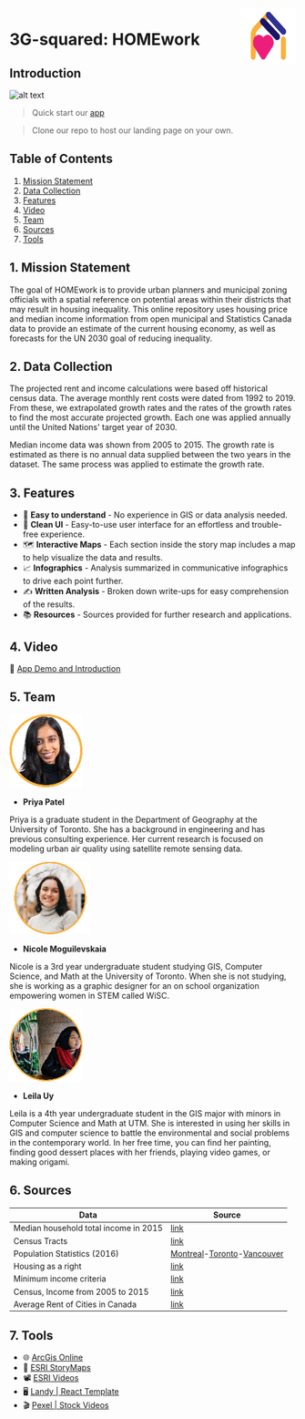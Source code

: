 <img align="right" width="100" height="100" src="https://github.com/Leila-U/3G-squared/blob/landy-landing-page/img/logo-vector-01.svg">

# 3G-squared: HOMEwork

<!-- Introduction -->
## Introduction
![alt text](https://github.com/Leila-U/3G-squared/blob/landy-landing-page/img/app_preview.gif)
> Quick start our [app](https://storymaps.arcgis.com/stories/ebf658dcec894c0fbe90549d2e631fde)

> Clone our repo to host our landing page on your own.

<!-- Table of contents (Links) -->
## Table of Contents
1. [ Mission Statement ](#mission-statement)
2. [ Data Collection ](#data-collection)
3. [ Features ](#features)
4. [ Video ](#video)
5. [ Team ](#team)
6. [ Sources ](#sources)
7. [ Tools ](#tools)

<a name="mission-statement"></a>

## 1. Mission Statement
The goal of HOMEwork is to provide urban planners and municipal zoning officials with a spatial reference on potential areas within their districts that may result in housing inequality. This online repository uses housing price and median income information from open municipal and Statistics Canada data to provide an estimate of the current housing economy, as well as forecasts for the UN 2030 goal of reducing inequality.

<a name="data-collection"></a>

## 2. Data Collection
The projected rent and income calculations were based off historical census data. The average monthly rent costs were dated from 1992 to 2019. From these, we extrapolated growth rates and the rates of the growth rates to find the most accurate projected growth. Each one was applied annually until the United Nations' target year of 2030.

Median income data was shown from 2005 to 2015. The growth rate is estimated as there is no annual data supplied between the two years in the dataset. The same process was applied to estimate the growth rate.

<a name="features"></a>

## 3. Features
- 🧠 **Easy to understand** - No experience in GIS or data analysis needed.
- 🧹 **Clean UI** - Easy-to-use user interface for an effortless and trouble-free experience.
- 🗺️ **Interactive Maps** - Each section inside the story map includes a map to help visualize the data and results.
- 📈 **Infographics** - Analysis summarized in communicative infographics to drive each point further.
- ✍️ **Written Analysis** - Broken down write-ups for easy comprehension of the results.
- 📚 **Resources** - Sources provided for further research and applications.

<a name="video"/></a>

## 4. Video
🔗 [App Demo and Introduction](https://youtu.be/xFXNLsEMcC8)

<a name="team"/></a>

## 5. Team
![alt text](https://github.com/Leila-U/3G-squared/blob/landy-landing-page/img/Priya_Patel_icon.png)
- **Priya Patel**

Priya is a graduate student in the Department of Geography at the University of Toronto. She has a background in engineering and has previous consulting experience. Her current research is focused on modeling urban air quality using satellite remote sensing data.

![alt text](https://github.com/Leila-U/3G-squared/blob/landy-landing-page/img/Nika_Moguilevskaia_icon.png)
- **Nicole Moguilevskaia**

Nicole is a 3rd year undergraduate student studying GIS, Computer Science, and Math at the University of Toronto. When she is not studying, she is working as a graphic designer for an on school organization empowering women in STEM called WiSC.

![alt text](https://github.com/Leila-U/3G-squared/blob/landy-landing-page/img/Leila_Uy_icon.png)
- **Leila Uy**

Leila is a 4th year undergraduate student in the GIS major with minors in Computer Science and Math at UTM. She is interested in using her skills in GIS and computer science to battle the environmental and social problems in the contemporary world. In her free time, you can find her painting, finding good dessert places with her friends, playing video games, or making origami.

<a name="sources"/></a>

## 6. Sources
|Data| Source |
|--|--|
| Median household total income in 2015 |  [link](https://www12.statcan.gc.ca/census-recensement/2016/geo/map-carte/ref/thematic-thematiques/inc-rev/map-eng.cfm?TYPE=1)|
|Census Tracts|[link](https://www12.statcan.gc.ca/census-recensement/2016/geo/map-carte/ref/sgc-cgt/alternative-eng.cfm?file=2016-12572-01-A.pdf)|
|Population Statistics (2016)|[Montreal](https://www12.statcan.gc.ca/census-recensement/2016/dp-pd/prof/details/page.cfm?Lang=E&Geo1=POPC&Code1=0547&Geo2=PR&Code2=24&SearchText=Montreal&SearchType=Begins&SearchPR=01&B1=All&TABID=1&type=0)-[Toronto](https://www12.statcan.gc.ca/census-recensement/2016/dp-pd/prof/details/page.cfm?Lang=E&Geo1=POPC&Code1=0944&Geo2=PR&Code2=35&SearchText=Toronto&SearchType=Begins&SearchPR=01&B1=All&TABID=1&type=0)-[Vancouver](https://www12.statcan.gc.ca/census-recensement/2016/dp-pd/prof/details/page.cfm?Lang=E&Geo1=POPC&Code1=0973&Geo2=PR&Code2=59&SearchText=Vancouver&SearchType=Begins&SearchPR=01&B1=All&TABID=1&type=0)|
|Housing as a right|[link](https://www.chrc-ccdp.gc.ca/eng/content/statement-fundamental-human-right-chrc-welcomes-national-housing-strategy-legislation#:~:text=%E2%80%9CAdequate%20housing%20is%20a%20fundamental,that%20are%20inadequate%20or%20unaffordable.)|
|Minimum income criteria|[link](http://www.ohrc.on.ca/en/human-rights-and-rental-housing-ontario-background-paper/minimum-income-criteria)|
|Census, Income from 2005 to 2015|[link](https://tinyurl.com/yc8h5unl)|
|Average Rent of Cities in Canada|[link](https://tinyurl.com/ydbumdsv)|

<a name="tools"/></a>

## 7. Tools
- 🌐 [ArcGis Online](https://www.arcgis.com/index.html)
- 📖 [ESRI StoryMaps](https://storymaps.arcgis.com/)
- 📽️ [ESRI Videos](https://www.youtube.com/channel/UCwAw9sorqR55IN6e_IyaUKg)
- 🖥️ [Landy | React Template](https://github.com/Adrinlol/landy-react-template)
- 🎬 [Pexel | Stock Videos](https://www.pexels.com/videos/)